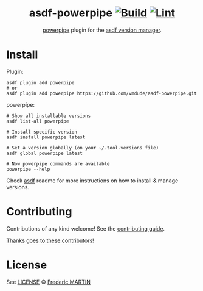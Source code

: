 <div align="center">

# asdf-powerpipe [![Build](https://github.com/vmdude/asdf-powerpipe/actions/workflows/build.yml/badge.svg)](https://github.com/vmdude/asdf-powerpipe/actions/workflows/build.yml) [![Lint](https://github.com/vmdude/asdf-powerpipe/actions/workflows/lint.yml/badge.svg)](https://github.com/vmdude/asdf-powerpipe/actions/workflows/lint.yml)

[powerpipe](https://powerpipe.io/docs) plugin for the [asdf version manager](https://asdf-vm.com).

</div>

# Install

Plugin:

```shell
asdf plugin add powerpipe
# or
asdf plugin add powerpipe https://github.com/vmdude/asdf-powerpipe.git
```

powerpipe:

```shell
# Show all installable versions
asdf list-all powerpipe

# Install specific version
asdf install powerpipe latest

# Set a version globally (on your ~/.tool-versions file)
asdf global powerpipe latest

# Now powerpipe commands are available
powerpipe --help
```

Check [asdf](https://github.com/asdf-vm/asdf) readme for more instructions on how to
install & manage versions.

# Contributing

Contributions of any kind welcome! See the [contributing guide](contributing.md).

[Thanks goes to these contributors](https://github.com/vmdude/asdf-powerpipe/graphs/contributors)!

# License

See [LICENSE](LICENSE) © [Frederic MARTIN](https://github.com/vmdude/)
